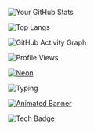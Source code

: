 <!-- GitHub Stats -->
![Your GitHub Stats](https://github-readme-stats.vercel.app/api?username=Scvirel&show_icons=true&theme=radical)
<!-- Most Used Languages -->
![Top Langs](https://github-readme-stats.vercel.app/api/top-langs/?username=Scvirel&layout=compact&theme=radical)
<!-- GitHub Activity Graph -->
![GitHub Activity Graph](https://activity-graph.herokuapp.com/graph?username=Scvirel&bg_color=ffffff&color=4c8ed9&line=4c8ed9&point=4c8ed9)
<!-- Profile Views Counter -->
![Profile Views](https://komarev.com/ghpvc/?username=Scvirel&color=4c8ed9)
<!-- Neon text animation -->
[![Neon](https://img.shields.io/badge/Neon-Text-brightgreen?style=for-the-badge&logo=appveyor)](https://github.com/Scvirel)
<!-- Typing text animation -->
![Typing](https://readme-typing-svg.herokuapp.com?font=Roboto&color=4c8ed9&lines=Welcome+to+My+GitHub+Profile!;Feel+free+to+explore+my+repositories.)
<!-- Banner -->
[![Animated Banner](https://github.com/your-username/your-repo/raw/main/assets/banner.gif)](https://github.com/Scvirel/Unity-Benchmark)
<!-- Tech Badge -->
![Tech Badge](https://img.shields.io/badge/Unity-brightgreen?style=flat&logo=Unity)

